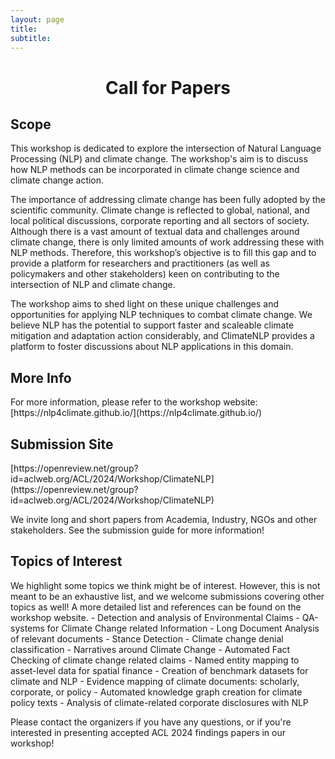 ```yaml
---
layout: page
title: 
subtitle: 
---
```


<h1 style="text-align:center; margin-bottom:20pt; !important"> Call for Papers</h1>

<h2>Scope</h2>

This workshop is dedicated to explore the intersection of Natural Language Processing (NLP) and climate change. The workshop's aim is to discuss how NLP methods can be incorporated in climate change science and climate change action.

The importance of addressing climate change has been fully adopted by the scientific community. Climate change is reflected to global, national, and local political discussions, corporate reporting and all sectors of society. Although there is a vast amount of textual data and challenges around climate change, there is only limited amounts of work addressing these with NLP methods. Therefore, this workshop’s objective is to fill this gap and to provide a platform for researchers and practitioners (as well as policymakers and other stakeholders) keen on contributing to the intersection of NLP and climate change. 

The workshop aims to shed light on these unique challenges and opportunities for applying NLP techniques to combat climate change. We believe NLP has the potential to support faster and scaleable climate mitigation and adaptation action considerably, and ClimateNLP provides a platform to foster discussions about NLP applications in this domain.


<h2>More Info</h2>
For more information, please refer to the workshop website:
[https://nlp4climate.github.io/](https://nlp4climate.github.io/)


<h2>Submission Site</h2>
[https://openreview.net/group?id=aclweb.org/ACL/2024/Workshop/ClimateNLP](https://openreview.net/group?id=aclweb.org/ACL/2024/Workshop/ClimateNLP)


We invite long and short papers from Academia, Industry, NGOs and other stakeholders. See the submission guide for more information!

<h2>Topics of Interest</h2>
We highlight some topics we think might be of interest. However, this is not meant to be an exhaustive list, and we welcome submissions covering other topics as well! A more detailed list and references can be found on the workshop website.
- Detection and analysis of Environmental Claims
- QA-systems for Climate Change related Information
- Long Document Analysis of relevant documents
- Stance Detection
- Climate change denial classification
- Narratives around Climate Change
- Automated Fact Checking of climate change related claims
- Named entity mapping to asset-level data for spatial finance
- Creation of benchmark datasets for climate and NLP
- Evidence mapping of climate documents: scholarly, corporate, or policy
- Automated knowledge graph creation for climate policy texts
- Analysis of climate-related corporate disclosures with NLP

Please contact the organizers if you have any questions, or if you're interested in presenting accepted ACL 2024 findings papers in our workshop!

